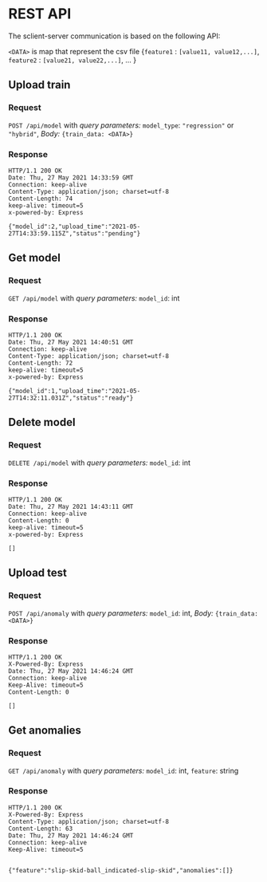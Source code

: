 # REST API
The sclient-server communication is based on the following API:

`<DATA>` is map that represent the csv file {`feature1` : `[value11, value12,...]`, `feature2` : `[value21, value22,...]`, ... }

## Upload train
### Request
`POST /api/model` with _query parameters:_ `model_type`: `"regression"` or `"hybrid"`, _Body:_ `{train_data: <DATA>}`
### Response
    HTTP/1.1 200 OK
    Date: Thu, 27 May 2021 14:33:59 GMT
    Connection: keep-alive
    Content-Type: application/json; charset=utf-8
    Content-Length: 74
    keep-alive: timeout=5
    x-powered-by: Express

    {"model_id":2,"upload_time":"2021-05-27T14:33:59.115Z","status":"pending"}
## Get model
### Request
`GET /api/model` with _query parameters:_ `model_id`: int
### Response
    HTTP/1.1 200 OK
    Date: Thu, 27 May 2021 14:40:51 GMT
    Connection: keep-alive
    Content-Type: application/json; charset=utf-8
    Content-Length: 72
    keep-alive: timeout=5
    x-powered-by: Express

    {"model_id":1,"upload_time":"2021-05-27T14:32:11.031Z","status":"ready"}
## Delete model
### Request
`DELETE /api/model` with _query parameters:_ `model_id`: int
### Response
    HTTP/1.1 200 OK
    Date: Thu, 27 May 2021 14:43:11 GMT
    Connection: keep-alive
    Content-Length: 0
    keep-alive: timeout=5
    x-powered-by: Express

    []
## Upload test
### Request
`POST /api/anomaly` with _query parameters:_ `model_id`: int, _Body:_ `{train_data: <DATA>}`
### Response

    HTTP/1.1 200 OK
    X-Powered-By: Express
    Date: Thu, 27 May 2021 14:46:24 GMT
    Connection: keep-alive
    Keep-Alive: timeout=5
    Content-Length: 0

    []
## Get anomalies
### Request
`GET /api/anomaly` with _query parameters:_ `model_id`: int, `feature`: string
### Response

    HTTP/1.1 200 OK
    X-Powered-By: Express
    Content-Type: application/json; charset=utf-8
    Content-Length: 63
    Date: Thu, 27 May 2021 14:46:24 GMT
    Connection: keep-alive
    Keep-Alive: timeout=5


    {"feature":"slip-skid-ball_indicated-slip-skid","anomalies":[]}
